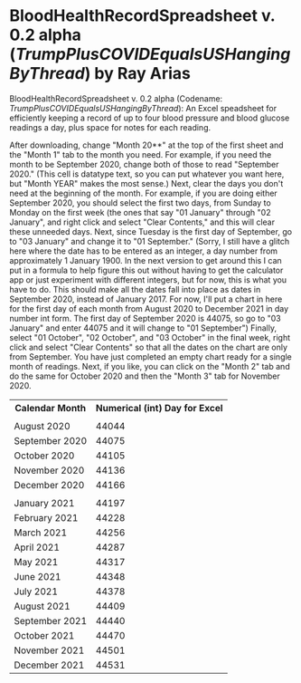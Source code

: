 # BloodHealthRecordSpreadsheet v. 0.2 alpha (<i>TrumpPlusCOVIDEqualsUSHangingByThread</i>) by Ray Arias
  
<p>BloodHealthRecordSpreadsheet v. 0.2 alpha (Codename: <i>TrumpPlusCOVIDEqualsUSHangingByThread</i>): An Excel speadsheet for efficiently keeping a record of up to four blood pressure and blood glucose readings a day, plus space for notes for each reading.</p>

<p>After downloading, change "Month 20**" at the top of the first sheet and the "Month 1" tab to the month you need. For example, if you need the month to be September 2020, change both of those to read "September 2020." (This cell is datatype text, so you can put whatever you want here, but "Month YEAR" makes the most sense.) Next, clear the days you don't need at the beginning of the month. For example, if you are doing either September 2020, you should select the first two days, from Sunday to Monday on the first week (the ones that say "01 January" through "02 January", and right click and select "Clear Contents," and this will clear these unneeded days. Next, since Tuesday is the first day of September, go to "03 January" and change it to "01 September." (Sorry, I still have a glitch here where the date has to be entered as an integer, a day number from approximately 1 January 1900. In the next version to get around this I can put in a formula to help figure this out without having to get the calculator app or just experiment with different integers, but for now, this is what you have to do. This should make all the dates fall into place as dates in September 2020, instead of January 2017. For now, I'll put a chart in here for the first day of each month from August 2020 to December 2021 in day number int form. The first day of September 2020 is 44075, so go to "03 January" and enter 44075 and it will change to "01 September") Finally, select "01 October", "02 October", and "03 October" in the final week, right click and select "Clear Contents" so that all the dates on the chart are only from September. You have just completed an empty chart ready for a single month of readings. Next, if you like, you can click on the "Month 2" tab and do the same for October 2020 and then the "Month 3" tab for November 2020.</p>

<table>
<tr> <th>Calendar Month</th>           <th>Numerical (int) Day for Excel</th> </tr>
<tr> <td></td> <td></td> </tr>
<tr> <td>August 2020</td>                               <td>44044</td> </tr> 
<tr> <td>September 2020</td>                            <td>44075</td> </tr>
<tr> <td>October 2020</td>                              <td>44105</td> </tr>
<tr> <td>November 2020</td>                             <td>44136</td> </tr>
<tr> <td>December 2020</td>                             <td>44166</td> </tr>
<tr> <td></td> <td></td> </tr>
<tr> <td>January 2021</td>                              <td>44197</td> </tr>
<tr> <td>February 2021</td>                             <td>44228</td> </tr>
<tr> <td>March 2021</td>                                <td>44256</td> </tr>
<tr> <td>April 2021</td>                                <td>44287</td> </tr>
<tr> <td>May 2021</td>                                  <td>44317</td> </tr>
<tr> <td>June 2021</td>                                 <td>44348</td> </tr>
<tr> <td>July 2021</td>                                 <td>44378</td> </tr>
<tr> <td>August 2021</td>                               <td>44409</td> </tr>
<tr> <td>September 2021</td>                            <td>44440</td> </tr>
<tr> <td>October 2021</td>                              <td>44470</td> </tr>
<tr> <td>November 2021</td>                             <td>44501</td> </tr>
<tr> <td>December 2021</td>                             <td>44531</td> </tr>
</table>
